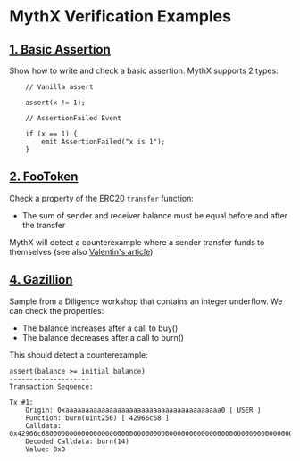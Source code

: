 # MythX Verification Examples

## [1. Basic Assertion](/01_BasicAssert)

Show how to write and check a basic assertion. MythX supports 2 types:

```
    // Vanilla assert
    
    assert(x != 1);

    // AssertionFailed Event

    if (x == 1) {
        emit AssertionFailed("x is 1");        
    }
```

## [2. FooToken](/02_FooToken)

Check a property of the ERC20 `transfer` function:

- The sum of sender and receiver balance must be equal before and after the transfer

MythX will detect a counterexample where a sender transfer funds to themselves (see also [Valentin's article](https://medium.com/consensys-diligence/checking-custom-correctness-properties-of-smart-contracts-using-mythx-25cbac5d7852)).

## [4. Gazillion](/04_Gazillion)

Sample from a Diligence workshop that contains an integer underflow. We can check the properties:

- The balance increases after a call to buy()
- The balance decreases after a call to burn()

This should detect a counterexample:

```
assert(balance >= initial_balance)
--------------------
Transaction Sequence:

Tx #1:
    Origin: 0xaaaaaaaaaaaaaaaaaaaaaaaaaaaaaaaaaaaaaaa0 [ USER ]
    Function: burn(uint256) [ 42966c68 ]
    Calldata: 0x42966c68000000000000000000000000000000000000000000000000000000000000000e00000000
    Decoded Calldata: burn(14)
    Value: 0x0
```
